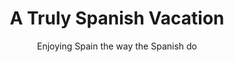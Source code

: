 ---
layout: page
title: A Truly Spanish Vacation
subtitle: Enjoying Spain the way the Spanish do
permalink: /visit/a-truly-spanish-vacation/
toc: true
toc_sticky: true
toc_label: Destinations
sidebar:
  nav: visit_full
---